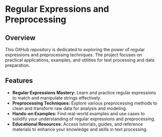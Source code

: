 # Regular Expressions and Preprocessing

## Overview
This GitHub repository is dedicated to exploring the power of regular expressions and preprocessing techniques. The project focuses on practical applications, examples, and utilities for text processing and data preparation.

## Features
- **Regular Expressions Mastery:** Learn and practice regular expressions to match and manipulate strings effectively.
- **Preprocessing Techniques:** Explore various preprocessing methods to clean and transform raw data for analysis and modeling.
- **Hands-on Examples:** Find real-world examples and use cases to solidify your understanding of regular expressions and preprocessing.
- **Educational Resources:** Access tutorials, guides, and reference materials to enhance your knowledge and skills in text processing.
